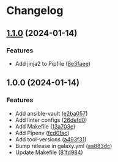 # Changelog

## [1.1.0](https://github.com/agoloncser/template-ansible-collection/compare/v1.0.0...v1.1.0) (2024-01-14)


### Features

* Add jinja2 to Pipfile ([8e3faee](https://github.com/agoloncser/template-ansible-collection/commit/8e3faee2e00c29ef47f4ba7c44571e1ef8d0ec19))

## 1.0.0 (2024-01-14)


### Features

* Add ansible-vault ([e2ba057](https://github.com/agoloncser/template-ansible-collection/commit/e2ba05779358404fc7981a054f710cae70d31611))
* Add linter configs ([26defd0](https://github.com/agoloncser/template-ansible-collection/commit/26defd0e5c7b68615688502699201779026331d0))
* Add Makefile ([13a703e](https://github.com/agoloncser/template-ansible-collection/commit/13a703edddcd19472496074272b68743aee66da2))
* Add Pipenv ([fcd0fac](https://github.com/agoloncser/template-ansible-collection/commit/fcd0facddd516944161ea9195e36b21660a7c4a0))
* Add tool-versions ([a493f31](https://github.com/agoloncser/template-ansible-collection/commit/a493f31412308dc5fda53452be80fff834d561a1))
* Bump release in galaxy.yml ([aa883dc](https://github.com/agoloncser/template-ansible-collection/commit/aa883dc33096221642ac5387ce2b0e53e8de7045))
* Update Makefile ([81fd984](https://github.com/agoloncser/template-ansible-collection/commit/81fd984984417fb7723c87a9e48a986749bab795))
